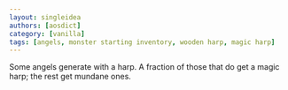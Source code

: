 ```yaml
---
layout: singleidea
authors: [aosdict]
category: [vanilla]
tags: [angels, monster starting inventory, wooden harp, magic harp]
---
```

Some angels generate with a harp. A fraction of those that do get a magic harp; the rest get mundane ones.
